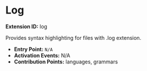 # Log

**Extension ID:** log

Provides syntax highlighting for files with .log extension.

* **Entry Point:** `N/A`
* **Activation Events:** N/A
* **Contribution Points:** languages, grammars
